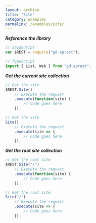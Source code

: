 ```yaml
---
layout: archive
title: "Site"
category: examples
permalink: /examples/site/
---
```

**_Reference the library_**

```js
// JavaScript
var $REST = require("gd-sprest");

// TypeScript
import { List, Web } from "gd-sprest";
```

**_Get the current site collection_**

```js
// Get the site
$REST.Site()
    // Execute the request
    .execute(function(site) {
        // Code goes here
    });

// Get the site
Site()
    // Execute the request
    .execute(site => {
        // Code goes here
    });
```

**_Get the root site collection_**

```js
// Get the root site
$REST.Site("/")
    // Execute the request
    .execute(function(site) {
        // Code goes here
    });

// Get the root site
Site("/")
    // Execute the request
    .execute(site => {
        // Code goes here
    });
```
